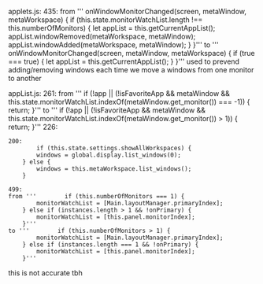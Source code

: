 applets.js: 
    435:
from '''    onWindowMonitorChanged(screen, metaWindow, metaWorkspace) {
        if (this.state.monitorWatchList.length !== this.numberOfMonitors) {
            let appList = this.getCurrentAppList();
            appList.windowRemoved(metaWorkspace, metaWindow);
            appList.windowAdded(metaWorkspace, metaWindow);
        }
    }'''
to '''    onWindowMonitorChanged(screen, metaWindow, metaWorkspace) {
        if (true === true) {
            let appList = this.getCurrentAppList();
        }
    }'''
used to prevend adding/removing windows each time we move a windows from one monitor to another

appList.js:
    261:
from '''        if (!app
            || (!isFavoriteApp
                && metaWindow
                && this.state.monitorWatchList.indexOf(metaWindow.get_monitor()) === -1)) {
            return;
        }'''
to '''        if (!app
            || (!isFavoriteApp
                && metaWindow
                && this.state.monitorWatchList.indexOf(metaWindow.get_monitor()) > 1)) {
            return;
        }'''
    226:

    200: 
            if (this.state.settings.showAllWorkspaces) {
            windows = global.display.list_windows(0);
        } else {
            windows = this.metaWorkspace.list_windows();
        }

    499: 
    from '''        if (this.numberOfMonitors === 1) {
            monitorWatchList = [Main.layoutManager.primaryIndex];
        } else if (instances.length > 1 && !onPrimary) {
            monitorWatchList = [this.panel.monitorIndex];
        }'''
    to '''        if (this.numberOfMonitors > 1) {
            monitorWatchList = [Main.layoutManager.primaryIndex];
        } else if (instances.length === 1 && !onPrimary) {
            monitorWatchList = [this.panel.monitorIndex];
        }''' 


this is not accurate tbh






